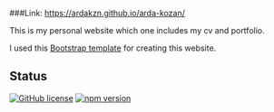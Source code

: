 
###Link: https://ardakzn.github.io/arda-kozan/

This is my personal website which one includes my cv and portfolio.

I used this [Bootstrap template](https://startbootstrap.com/template-overviews/resume/) for creating this website.

## Status

[![GitHub license](https://img.shields.io/badge/license-MIT-blue.svg)](https://raw.githubusercontent.com/BlackrockDigital/startbootstrap-resume/master/LICENSE)
[![npm version](https://img.shields.io/npm/v/startbootstrap-resume.svg)](https://www.npmjs.com/package/startbootstrap-resume)

